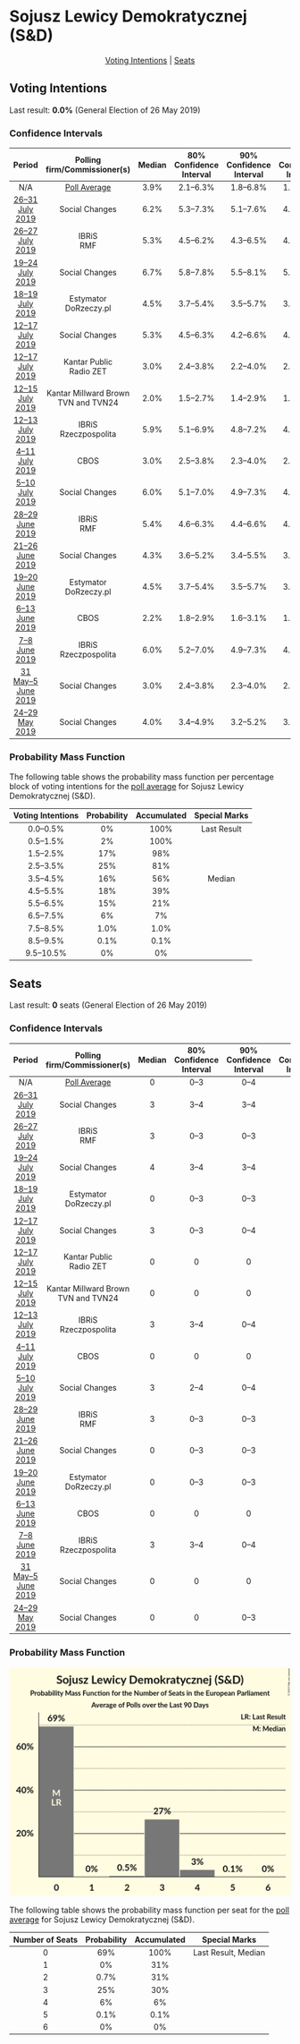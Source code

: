 # Sojusz Lewicy Demokratycznej (S&D)

<p align="center"><a href="#voting-intentions">Voting Intentions</a> | <a href="#seats">Seats</a></p>

## Voting Intentions

Last result: **0.0%** (General Election of 26 May 2019)

### Confidence Intervals

| Period     | Polling firm/Commissioner(s) | Median | 80% Confidence Interval | 90% Confidence Interval | 95% Confidence Interval | 99% Confidence Interval |
|:----------:|:----------------:|:-----------:|:-----------------------:|:-----------------------:|:-----------------------:|:-----------------------:|
| N/A | [Poll Average](average.html) | 3.9% | 2.1–6.3% | 1.8–6.8% | 1.6–7.1% | 1.3–7.8% |
| [26–31 July 2019](2019-07-31-SocialChanges.html) | Social Changes | 6.2% | 5.3–7.3% | 5.1–7.6% | 4.9–7.9% | 4.5–8.4% |
| [26–27 July 2019](2019-07-27-IBRiS.html) | IBRiS <br> RMF | 5.3% | 4.5–6.2% | 4.3–6.5% | 4.1–6.8% | 3.7–7.3% |
| [19–24 July 2019](2019-07-24-SocialChanges.html) | Social Changes | 6.7% | 5.8–7.8% | 5.5–8.1% | 5.3–8.3% | 4.9–8.9% |
| [18–19 July 2019](2019-07-19-Estymator.html) | Estymator <br> DoRzeczy.pl | 4.5% | 3.7–5.4% | 3.5–5.7% | 3.4–5.9% | 3.0–6.4% |
| [12–17 July 2019](2019-07-17-SocialChanges.html) | Social Changes | 5.3% | 4.5–6.3% | 4.2–6.6% | 4.1–6.8% | 3.7–7.4% |
| [12–17 July 2019](2019-07-17-KantarPublic.html) | Kantar Public <br> Radio ZET | 3.0% | 2.4–3.8% | 2.2–4.0% | 2.1–4.3% | 1.8–4.7% |
| [12–15 July 2019](2019-07-15-KantarMillwardBrown.html) | Kantar Millward Brown <br> TVN and TVN24 | 2.0% | 1.5–2.7% | 1.4–2.9% | 1.3–3.1% | 1.1–3.4% |
| [12–13 July 2019](2019-07-13-IBRiS.html) | IBRiS <br> Rzeczpospolita | 5.9% | 5.1–6.9% | 4.8–7.2% | 4.7–7.5% | 4.3–8.0% |
| [4–11 July 2019](2019-07-11-CBOS.html) | CBOS | 3.0% | 2.5–3.8% | 2.3–4.0% | 2.2–4.2% | 1.9–4.6% |
| [5–10 July 2019](2019-07-10-SocialChanges.html) | Social Changes | 6.0% | 5.1–7.0% | 4.9–7.3% | 4.7–7.6% | 4.3–8.1% |
| [28–29 June 2019](2019-06-29-IBRiS.html) | IBRiS <br> RMF | 5.4% | 4.6–6.3% | 4.4–6.6% | 4.2–6.9% | 3.8–7.4% |
| [21–26 June 2019](2019-06-26-SocialChanges.html) | Social Changes | 4.3% | 3.6–5.2% | 3.4–5.5% | 3.2–5.7% | 2.9–6.2% |
| [19–20 June 2019](2019-06-20-Estymator.html) | Estymator <br> DoRzeczy.pl | 4.5% | 3.7–5.4% | 3.5–5.7% | 3.4–5.9% | 3.0–6.4% |
| [6–13 June 2019](2019-06-13-CBOS.html) | CBOS | 2.2% | 1.8–2.9% | 1.6–3.1% | 1.5–3.3% | 1.3–3.7% |
| [7–8 June 2019](2019-06-08-IBRiS.html) | IBRiS <br> Rzeczpospolita | 6.0% | 5.2–7.0% | 4.9–7.3% | 4.7–7.6% | 4.4–8.1% |
| [31 May–5 June 2019](2019-06-05-SocialChanges.html) | Social Changes | 3.0% | 2.4–3.8% | 2.3–4.0% | 2.1–4.2% | 1.9–4.6% |
| [24–29 May 2019](2019-05-29-SocialChanges.html) | Social Changes | 4.0% | 3.4–4.9% | 3.2–5.2% | 3.0–5.4% | 2.7–5.9% |

### Probability Mass Function

The following table shows the probability mass function per percentage block of voting intentions for the [poll average](average.html) for Sojusz Lewicy Demokratycznej (S&D).

| Voting Intentions | Probability | Accumulated | Special Marks |
|:-----------------:|:-----------:|:-----------:|:-------------:|
| 0.0–0.5% | 0% | 100% | Last Result |
| 0.5–1.5% | 2% | 100% |  |
| 1.5–2.5% | 17% | 98% |  |
| 2.5–3.5% | 25% | 81% |  |
| 3.5–4.5% | 16% | 56% | Median |
| 4.5–5.5% | 18% | 39% |  |
| 5.5–6.5% | 15% | 21% |  |
| 6.5–7.5% | 6% | 7% |  |
| 7.5–8.5% | 1.0% | 1.0% |  |
| 8.5–9.5% | 0.1% | 0.1% |  |
| 9.5–10.5% | 0% | 0% |  |


## Seats

Last result: **0** seats (General Election of 26 May 2019)

### Confidence Intervals

| Period     | Polling firm/Commissioner(s) | Median | 80% Confidence Interval | 90% Confidence Interval | 95% Confidence Interval | 99% Confidence Interval |
|:----------:|:----------------:|:------:|:-----------------------:|:-----------------------:|:-----------------------:|:-----------------------:|
| N/A | [Poll Average](average.html) | 0 | 0–3 | 0–4 | 0–4 | 0–4 |
| [26–31 July 2019](2019-07-31-SocialChanges.html) | Social Changes | 3 | 3–4 | 3–4 | 0–4 | 0–4 |
| [26–27 July 2019](2019-07-27-IBRiS.html) | IBRiS <br> RMF | 3 | 0–3 | 0–3 | 0–3 | 0–4 |
| [19–24 July 2019](2019-07-24-SocialChanges.html) | Social Changes | 4 | 3–4 | 3–4 | 3–5 | 0–5 |
| [18–19 July 2019](2019-07-19-Estymator.html) | Estymator <br> DoRzeczy.pl | 0 | 0–3 | 0–3 | 0–3 | 0–4 |
| [12–17 July 2019](2019-07-17-SocialChanges.html) | Social Changes | 3 | 0–3 | 0–4 | 0–4 | 0–4 |
| [12–17 July 2019](2019-07-17-KantarPublic.html) | Kantar Public <br> Radio ZET | 0 | 0 | 0 | 0 | 0 |
| [12–15 July 2019](2019-07-15-KantarMillwardBrown.html) | Kantar Millward Brown <br> TVN and TVN24 | 0 | 0 | 0 | 0 | 0 |
| [12–13 July 2019](2019-07-13-IBRiS.html) | IBRiS <br> Rzeczpospolita | 3 | 3–4 | 0–4 | 0–4 | 0–5 |
| [4–11 July 2019](2019-07-11-CBOS.html) | CBOS | 0 | 0 | 0 | 0 | 0 |
| [5–10 July 2019](2019-07-10-SocialChanges.html) | Social Changes | 3 | 2–4 | 0–4 | 0–4 | 0–4 |
| [28–29 June 2019](2019-06-29-IBRiS.html) | IBRiS <br> RMF | 3 | 0–3 | 0–3 | 0–4 | 0–4 |
| [21–26 June 2019](2019-06-26-SocialChanges.html) | Social Changes | 0 | 0–3 | 0–3 | 0–3 | 0–3 |
| [19–20 June 2019](2019-06-20-Estymator.html) | Estymator <br> DoRzeczy.pl | 0 | 0–3 | 0–3 | 0–3 | 0–4 |
| [6–13 June 2019](2019-06-13-CBOS.html) | CBOS | 0 | 0 | 0 | 0 | 0 |
| [7–8 June 2019](2019-06-08-IBRiS.html) | IBRiS <br> Rzeczpospolita | 3 | 3–4 | 0–4 | 0–4 | 0–4 |
| [31 May–5 June 2019](2019-06-05-SocialChanges.html) | Social Changes | 0 | 0 | 0 | 0 | 0 |
| [24–29 May 2019](2019-05-29-SocialChanges.html) | Social Changes | 0 | 0 | 0–3 | 0–3 | 0–3 |

### Probability Mass Function

![Graph with seats probability mass function not yet produced](average-seats-pmf-sojuszlewicydemokratycznejsd.png "Seats Probability Mass Function")

The following table shows the probability mass function per seat for the [poll average](average.html) for Sojusz Lewicy Demokratycznej (S&D).

| Number of Seats | Probability | Accumulated | Special Marks |
|:---------------:|:-----------:|:-----------:|:-------------:|
| 0 | 69% | 100% | Last Result, Median |
| 1 | 0% | 31% |  |
| 2 | 0.7% | 31% |  |
| 3 | 25% | 30% |  |
| 4 | 6% | 6% |  |
| 5 | 0.1% | 0.1% |  |
| 6 | 0% | 0% |  |


